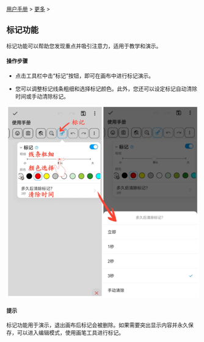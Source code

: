 [用户手册](/dragonnest/drawnote/manual/zh) > [更多](/dragonnest/drawnote/manual/zh/more) >

标记功能
---
标记功能可以帮助您发现重点并吸引注意力，适用于教学和演示。

#### 操作步骤
- 点击工具栏中击“标记”按钮，即可在画布中进行标记演示。


- 您可以调整标记线条粗细和选择标记颜色。此外，您还可以设定标记自动清除时间或手动清除标记。

![](imgs/marking_function.png)

#### 提示
标记功能用于演示，退出画布后标记会被删除。如果需要突出显示内容并永久保存，可以进入编辑模式，使用画笔工具进行标记。